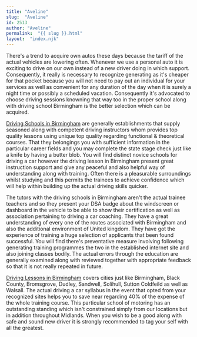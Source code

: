 ```yaml
---
title: "Aveline"
slug:  "Aveline"
id: 2513
author: "Aveline"
permalink:  "{{ slug }}.html"
layout:  "index.njk"
---
```


There's a trend to acquire own autos these days because the tariff of
the actual vehicles are lowering often. Whenever we use a personal auto
it is exciting to drive on our own instead of a new driver doing in
which support. Consequently, it really is necessary to recognize
generating as it's cheaper for that pocket because you will not need to
pay out an individual for your services as well as convenient for any
duration of the day when it is surely a night time or possibly a
scheduled vacation. Consequently it's advocated to choose driving
sessions knowning that way too in the proper school along with driving
school Birmingham is the better selection which can be acquired.

<a href="http://www.drivinglessonbirmingham.co.uk">Driving Schools in
Birmingham</a> are generally establishments that supply seasoned along
with competent driving instructors whom provides top quality lessons
using unique top quality regarding functional & theoretical courses.
That they belongings you with sufficient information in the particular
career fields and you may complete the state stage check just like a
knife by having a butter blob. You will find distinct novice schools for
driving a car however the driving lesson in Birmingham present great
instruction support and give any peaceful and also helpful way of
understanding along with training. Often there is a pleasurable
surroundings whilst studying and this permits the trainees to achieve
confidence which will help within building up the actual driving skills
quicker.

The tutors with the driving schools in Birmingham aren't the actual
trainee teachers and so they present your DSA badge about the windscreen
or dashboard in the vehicle to be able to show their certification as
well as association pertaining to driving a car coaching. They have a
great understanding of every one of the routes associated with
Birmingham and also the additional environment of United kingdom. They
have got the experience of training a huge selection of applicants that
been found successful. You will find there's preventative measure
involving following generating training programmes the two in the
established internet site and also joining classes bodily. The actual
errors through the education are generally examined along with reviewed
together with appropriate feedback so that it is not really repeated in
future.

<a href="http://www.drivinglessonbirmingham.co.uk">Driving Lessons in
Birmingham</a> covers cities just like Birmingham, Black County,
Bromsgrove, Dudley, Sandwell, Solihull, Sutton Coldfeild as well as
Walsall. The actual driving a car syllabus in the event that opted from
your recognized sites helps you to save near regarding 40% of the
expense of the whole training course. This particular school of motoring
has an outstanding standing which isn't constrained simply from our
locations but in addition throughout Midlands. When you wish to be a
good along with safe and sound new driver it is strongly recommended to
tag your self with all the greatest.
